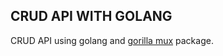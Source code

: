 ## CRUD API WITH GOLANG

CRUD API using golang and [gorilla mux](https://github.com/gorilla/mux) package. 
